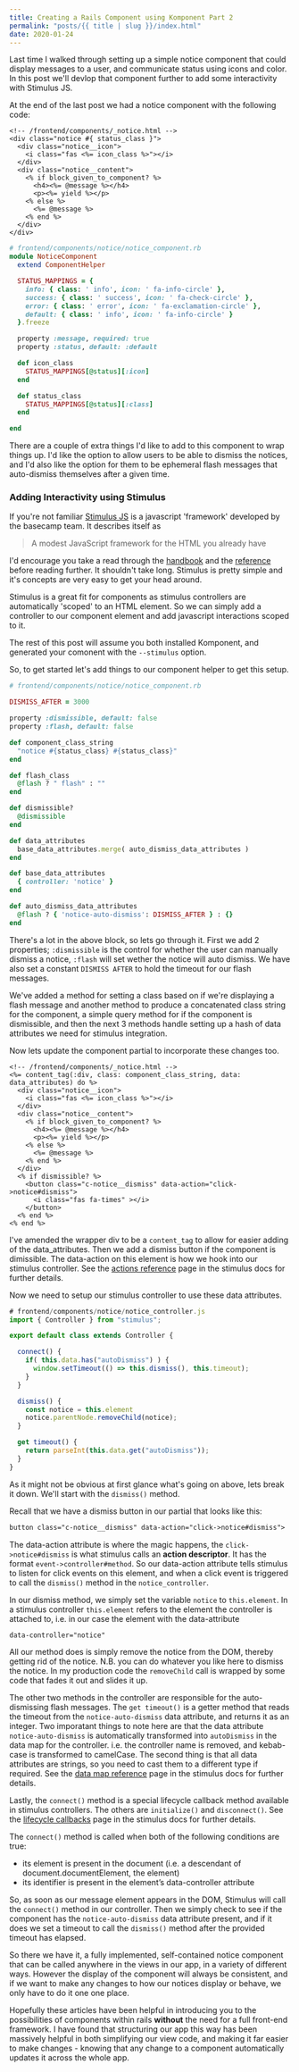 ```yaml
---
title: Creating a Rails Component using Komponent Part 2
permalink: "posts/{{ title | slug }}/index.html"
date: 2020-01-24
---
```


Last time I walked through setting up a simple notice component that could display messages to a user, and communicate status using icons and color.  In this post we'll devlop that component further to add some interactivity with Stimulus JS.

<!--more-->

At the end of the last post we had a notice component with the following code:
```erb
<!-- /frontend/components/_notice.html -->
<div class="notice #{ status_class }">
  <div class="notice__icon">
    <i class="fas <%= icon_class %>"></i>
  </div>  
  <div class="notice__content">
    <% if block_given_to_component? %>
      <h4><%= @message %></h4>
      <p><%= yield %></p>
    <% else %>
      <%= @message %>
    <% end %>
  </div>
</div>
```
```rb
# frontend/components/notice/notice_component.rb
module NoticeComponent
  extend ComponentHelper

  STATUS_MAPPINGS = {
    info: { class: ' info', icon: ' fa-info-circle' },
    success: { class: ' success', icon: ' fa-check-circle' },
    error: { class: ' error', icon: ' fa-exclamation-circle' },
    default: { class: ' info', icon: ' fa-info-circle' }
  }.freeze

  property :message, required: true
  property :status, default: :default

  def icon_class
    STATUS_MAPPINGS[@status][:icon]
  end

  def status_class
    STATUS_MAPPINGS[@status][:class]
  end

end
```

There are a couple of extra things I'd like to add to this component to wrap things up.  I'd like the option to allow users to be able to dismiss the notices, and I'd also like the option for them to be ephemeral flash messages that auto-dismiss themselves after a given time.

### Adding Interactivity using Stimulus

If you're not familiar [Stimulus JS](https://stimulusjs.org/) is a javascript 'framework' developed by the basecamp team.  It describes itself as

> A modest JavaScript framework for the HTML you already have

I'd encourage you take a read through the [handbook](https://stimulusjs.org/handbook/introduction) and the [reference](https://stimulusjs.org/reference/controllers) before reading further.  It shouldn't take long.  Stimulus is pretty simple and it's concepts are very easy to get your head around.

Stimulus is a great fit for components as stimulus controllers are automatically 'scoped' to an HTML element.  So we can simply add a controller to our component element and add javascript interactions scoped to it.

The rest of this post will assume you both installed Komponent, and generated your comonent with the `--stimulus` option.

So, to get started let's add things to our component helper to get this setup.

```rb
# frontend/components/notice/notice_component.rb

DISMISS_AFTER = 3000

property :dismissible, default: false
property :flash, default: false

def component_class_string
  "notice #{status_class} #{status_class}"
end

def flash_class
  @flash ? " flash" : ""
end

def dismissible?
  @dismissible
end

def data_attributes
  base_data_attributes.merge( auto_dismiss_data_attributes )
end

def base_data_attributes
  { controller: 'notice' }
end

def auto_dismiss_data_attributes
  @flash ? { 'notice-auto-dismiss': DISMISS_AFTER } : {}
end
```
There's a lot in the above block, so lets go through it.  First we add 2 properties; `:dismissible` is the control for whether the user can manually dismiss a notice, `:flash` will set wether the notice will auto dismiss.  We have also set a constant `DISMISS AFTER` to hold the timeout for our flash messages.

We've added a method for setting a class based on if we're displaying a flash message and another method to produce a concatenated class string for the component, a simple query method for if the component is dismissible, and then the next 3 methods handle setting up a hash of data attributes we need for stimulus integration.

Now lets update the component partial to incorporate these changes too.

```erb
<!-- /frontend/components/_notice.html -->
<%= content_tag(:div, class: component_class_string, data: data_attributes) do %>
  <div class="notice__icon">
    <i class="fas <%= icon_class %>"></i>
  </div>  
  <div class="notice__content">
    <% if block_given_to_component? %>
      <h4><%= @message %></h4>
      <p><%= yield %></p>
    <% else %>
      <%= @message %>
    <% end %>
  </div>
  <% if dismissible? %>
    <button class="c-notice__dismiss" data-action="click->notice#dismiss">
      <i class="fas fa-times" ></i>
    </button>
  <% end %>
<% end %>
```

I've amended the wrapper div to be a `content_tag` to allow for easier adding of the data_attributes.  Then we add a dismiss button if the component is dimissible.  The data-action on this element is how we hook into our stimulus controller. See the [actions reference](https://stimulusjs.org/reference/actions) page in the stimulus docs for further details.

Now we need to setup our stimulus controller to use these data attributes.

```js
# frontend/components/notice/notice_controller.js
import { Controller } from "stimulus";

export default class extends Controller {

  connect() {
    if( this.data.has("autoDismiss") ) {
      window.setTimeout(() => this.dismiss(), this.timeout);
    }
  }

  dismiss() {
    const notice = this.element
    notice.parentNode.removeChild(notice);
  }

  get timeout() {
    return parseInt(this.data.get("autoDismiss"));
  }
}
```

As it might not be obvious at first glance what's going on above, lets break it down.  We'll start with the `dismiss()` method.

Recall that we have a dismiss button in our partial that looks like this:
```html
button class="c-notice__dismiss" data-action="click->notice#dismiss">
```
The data-action attribute is where the magic happens, the `click->notice#dismiss` is what stimulus calls an **action descriptor**.  It has the format `event->controller#method`.  So our data-action attribute tells stimulus to listen for click events on this element, and when a click event is triggered to call the `dismiss()` method in the `notice_controller`.

In our dismiss method, we simply set the variable `notice` to `this.element`.  In a stimulus controller `this.element` refers to the element the controller is attached to, i.e. in our case the element with the data-attribute 
```
data-controller="notice"
```
All our method does is simply remove the notice from the DOM, thereby getting rid of the notice.  N.B. you can do whatever you like here to dismiss the notice.  In my production code the `removeChild` call is wrapped by some code that fades it out and slides it up.  

The other two methods in the controller are responsible for the auto-dismissing flash messages.  The `get timeout()` is a getter method that reads the timeout from the `notice-auto-dismiss` data attribute, and returns it as an integer.  Two imporatant things to note here are that the data attribute `notice-auto-dismiss` is automatically transformed into `autoDismiss` in the data map for the controller.  i.e. the controller name is removed, and kebab-case is transformed to camelCase.  The second thing is that all data attributes are strings, so you need to cast them to a different type if required. See the [data map reference](https://stimulusjs.org/reference/actions) page in the stimulus docs for further details. 

Lastly, the `connect()` method is a special lifecycle callback method available in stimulus controllers. The others are `initialize()` and `disconnect()`.  See the [lifecycle callbacks](https://stimulusjs.org/reference/actions) page in the stimulus docs for further details. 

The `connect()` method is called when both of the following conditions are true:

 - its element is present in the document (i.e. a descendant of document.documentElement, the <html> element)
 - its identifier is present in the element’s data-controller attribute

So, as soon as our message element appears in the DOM, Stimulus will call the `connect()` method in our controller.  Then we simply check to see if the component has the `notice-auto-dismiss` data attribute present, and if it does we set a timeout to call the `dismiss()` method after the provided timeout has elapsed.

So there we have it, a fully implemented, self-contained notice component that can be called anywhere in the views in our app, in a variety of different ways.  However the display of the component will always be consistent, and if we want to make any changes to how our notices display or behave, we only have to do it one one place.

Hopefully these articles have been helpful in introducing you to the possibilities of components within rails **without** the need for a full front-end framework.  I have found that structuring our app this way has been massively helpful in both simplifying our view code, and making it far easier to make changes - knowing that any change to a component automatically updates it across the whole app.






























